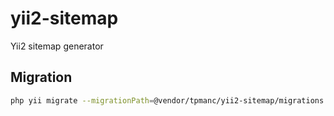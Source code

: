 # yii2-sitemap
Yii2 sitemap generator

## Migration

```bash
php yii migrate --migrationPath=@vendor/tpmanc/yii2-sitemap/migrations
```